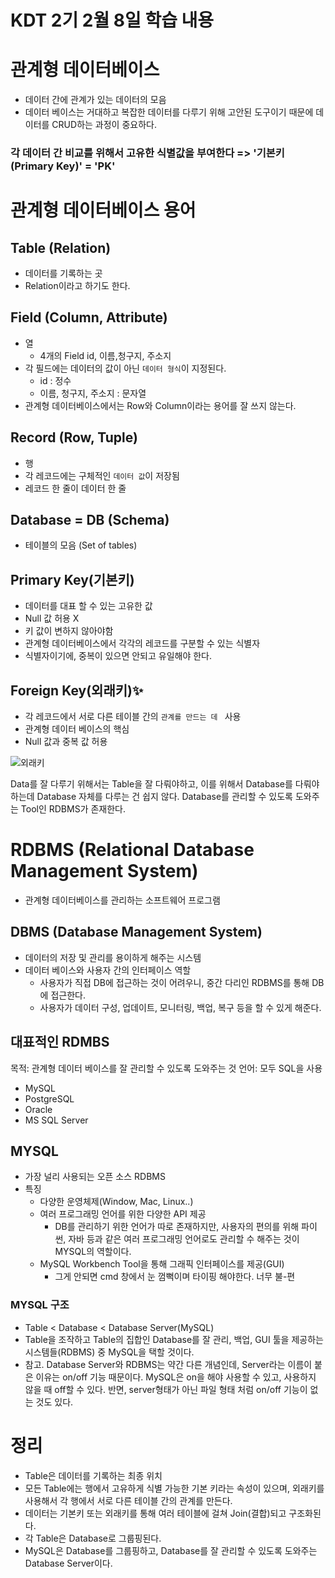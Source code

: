 # KDT 2기 2월 8일 학습 내용

# 관계형 데이터베이스
- 데이터 간에 관계가 있는 데이터의 모음
- 데이터 베이스는 거대하고 복잡한 데이터를 다루기 위해 고안된 도구이기 때문에 데이터를 CRUD하는 과정이 중요하다.

### 각 데이터 간 비교를 위해서 고유한 식별값을 부여한다 => '기본키(Primary Key)' = 'PK'

# 관계형 데이터베이스 용어

## Table (Relation)
- 데이터를 기록하는 곳
- Relation이라고 하기도 한다.

## Field (Column, Attribute)
- 열
  - 4개의 Field
    id, 이름,청구지, 주소지
- 각 필드에는 데이터의 값이 아닌 `데이터 형식`이 지정된다.
  - id : 정수
  - 이름, 청구지, 주소지 : 문자열
- 관계형 데이터베이스에서는 Row와 Column이라는 용어를 잘 쓰지 않는다.

## Record (Row, Tuple)
- 행
- 각 레코드에는 구체적인 `데이터 값`이 저장됨
- 레코드 한 줄이 데이터 한 줄

## Database = DB (Schema)
- 테이블의 모음 (Set of tables)

## Primary Key(기본키)
- 데이터를 대표 할 수 있는 고유한 값
- Null 값 허용 X
- 키 값이 변하지 않아야함
- 관계형 데이터베이스에서 각각의 레코드를 구분할 수 있는 식별자
- 식별자이기에, 중복이 있으면 안되고 유일해야 한다.

## Foreign Key(외래키)✨
- 각 레코드에서 서로 다른 테이블 간의 `관계를 만드는 데 ` 사용
- 관계형 데이터 베이스의 핵심
- Null 값과 중복 값 허용

![외래키](https://github.com/gata96/TIL/assets/121420427/3011122c-2992-407d-9bc9-7a5fcee2ef5c)


Data를 잘 다루기 위해서는 Table을 잘 다뤄야하고, 이를 위해서 Database를 다뤄야하는데 Database 자체를 다루는 건 쉽지 않다. Database를 관리할 수 있도록 도와주는 Tool인 RDBMS가 존재한다.

# RDBMS (Relational Database Management System)
- 관계형 데이터베이스를 관리하는 소프트웨어 프로그램

## DBMS (Database Management System)
- 데이터의 저장 및 관리를 용이하게 해주는 시스템
- 데이터 베이스와 사용자 간의 인터페이스 역할
    - 사용자가 직접 DB에 접근하는 것이 어려우니, 중간 다리인 RDBMS를 통해 DB에 접근한다.
    - 사용자가 데이터 구성, 업데이트, 모니터링, 백업, 복구 등을 할 수 있게 해준다.

## 대표적인 RDMBS 
목적: 관계형 데이터 베이스를 잘 관리할 수 있도록 도와주는 것
언어: 모두 SQL을 사용
- MySQL
- PostgreSQL
- Oracle
- MS SQL Server

## MYSQL
- 가장 널리 사용되는 오픈 소스 RDBMS
- 특징
    - 다양한 운영체제(Window, Mac, Linux..)
    - 여러 프로그래밍 언어를 위한 다양한 API 제공
        - DB를 관리하기 위한 언어가 따로 존재하지만, 사용자의 편의를 위해 파이썬, 자바 등과 같은 여러 프로그래밍 언어로도 관리할 수 해주는 것이 MYSQL의 역할이다.
    - MySQL Workbench Tool을 통해 그래픽 인터페이스를 제공(GUI)
        - 그게 안되면 cmd 창에서 눈 껌뻑이며 타이핑 해야한다. 너무 불-편

### MYSQL 구조
- Table < Database < Database Server(MySQL)
- Table을 조작하고 Table의 집합인 Database를 잘 관리, 백업, GUI 툴을 제공하는 시스템들(RDBMS) 중 MySQL을 택할 것이다.
- 참고. Database Server와 RDBMS는 약간 다른 개념인데, Server라는 이름이 붙은 이유는 on/off 기능 때문이다. MySQL은 on을 해야 사용할 수 있고, 사용하지 않을 때 off할 수 있다. 반면, server형태가 아닌 파일 형태 처럼 on/off 기능이 없는 것도 있다.


# 정리
- Table은 데이터를 기록하는 최종 위치
- 모든 Table에는 행에서 고유하게 식별 가능한 기본 키라는 속성이 있으며, 외래키를 사용해서 각 행에서 서로 다른 테이블 간의 관계를 만든다.
- 데이터는 기본키 또는 외래키를 통해 여러 테이블에 걸쳐 Join(결합)되고 구조화된다.
- 각 Table은 Database로 그룹핑된다.
- MySQL은 Database를 그룹핑하고, Database를 잘 관리할 수 있도록 도와주는 Database Server이다.
